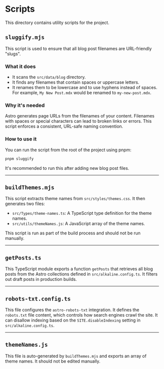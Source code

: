# Scripts

This directory contains utility scripts for the project.

## `sluggify.mjs`

This script is used to ensure that all blog post filenames are URL-friendly "slugs".

### What it does

- It scans the `src/data/blog` directory.
- It finds any filenames that contain spaces or uppercase letters.
- It renames them to be lowercase and to use hyphens instead of spaces. For example, `My New Post.mdx` would be renamed to `my-new-post.mdx`.

### Why it's needed

Astro generates page URLs from the filenames of your content. Filenames with spaces or special characters can lead to broken links or errors. This script enforces a consistent, URL-safe naming convention.

### How to use it

You can run the script from the root of the project using pnpm:

```bash
pnpm sluggify
```

It's recommended to run this after adding new blog post files.

---

## `buildThemes.mjs`

This script extracts theme names from `src/styles/themes.css`. It then generates two files:

- `src/Types/theme-names.ts`: A TypeScript type definition for the theme names.
- `src/utils/themeNames.js`: A JavaScript array of the theme names.

This script is run as part of the build process and should not be run manually.

---

## `getPosts.ts`

This TypeScript module exports a function `getPosts` that retrieves all blog posts from the Astro collections defined in `src/alkaline.config.ts`. It filters out draft posts in production builds.

---

## `robots-txt.config.ts`

This file configures the `astro-robots-txt` integration. It defines the `robots.txt` file content, which controls how search engines crawl the site. It can disallow indexing based on the `SITE.disableIndexing` setting in `src/alkaline.config.ts`.

---

## `themeNames.js`

This file is auto-generated by `buildThemes.mjs` and exports an array of theme names. It should not be edited manually.
